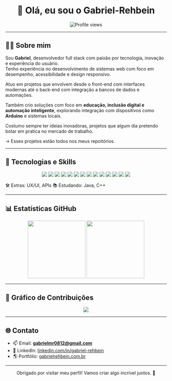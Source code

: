 <h1 align="center">👋 Olá, eu sou o Gabriel-Rehbein</h1>

<p align="center">
  <img src="https://komarev.com/ghpvc/?username=Gabriel-Rehbein&color=blue" alt="Profile views" />
</p>



---

## 🧑‍💻 Sobre mim

Sou **Gabriel**, desenvolvedor full stack com paixão por tecnologia, inovação e experiência do usuário.  
Tenho experiência no desenvolvimento de sistemas web com foco em desempenho, acessibilidade e design responsivo.

Atuo em projetos que envolvem desde o front-end com interfaces modernas até o back-end com integração a bancos de dados e automações.

Também crio soluções com foco em **educação, inclusão digital e automação inteligente**, explorando integração com dispositivos como **Arduino** e sistemas locais.

Costumo sempre ter ideias inovadoras, projetos que algum dia pretendo botar em pratica no mercado de trabalho. 

-> Esses projetos estão todos nos meus repoitórios.

---

## 🚀 Tecnologias e Skills

<p align="center">
  <a href="https://developer.mozilla.org/en-US/docs/Web/HTML" target="_blank"><img src="https://skillicons.dev/icons?i=html" /></a>
  <a href="https://developer.mozilla.org/en-US/docs/Web/CSS" target="_blank"><img src="https://skillicons.dev/icons?i=css" /></a>
  <a href="https://www.php.net/docs.php" target="_blank"><img src="https://skillicons.dev/icons?i=php" /></a>
  <a href="https://docs.python.org/3/" target="_blank"><img src="https://skillicons.dev/icons?i=python" /></a>
  <a href="https://developer.mozilla.org/en-US/docs/Web/JavaScript" target="_blank"><img src="https://skillicons.dev/icons?i=javascript" /></a>
  <a href="https://dev.mysql.com/doc/" target="_blank"><img src="https://skillicons.dev/icons?i=mysql" /></a>
  <a href="https://git-scm.com/doc" target="_blank"><img src="https://skillicons.dev/icons?i=git" /></a>
  <a href="https://docs.github.com/" target="_blank"><img src="https://skillicons.dev/icons?i=github" /></a>
  <a href="https://www.arduino.cc/reference/en/" target="_blank"><img src="https://skillicons.dev/icons?i=arduino" /></a>
  <a href="https://code.visualstudio.com/docs" target="_blank"><img src="https://skillicons.dev/icons?i=vscode" /></a>
  <a href="https://docs.replit.com/" target="_blank"><img src="https://skillicons.dev/icons?i=replit" /></a>
  <a href="https://www.sublimetext.com/docs/" target="_blank"><img src="https://skillicons.dev/icons?i=sublime" /></a>
  <a href="https://learn.microsoft.com/en-us/windows/" target="_blank"><img src="https://skillicons.dev/icons?i=windows" /></a>
  <a href="https://docs.aws.amazon.com/" target="_blank"><img src="https://skillicons.dev/icons?i=aws" /></a>
</p>



🛠️ Extras: UX/UI, APIs
📚 Estudando: Java, C++

---

## 📊 Estatísticas GitHub

<p align="center">
  <img height="180em" src="https://github-readme-stats.vercel.app/api/top-langs/?username=Gabriel-Rehbein&layout=compact&theme=tokyonight"/>
  <img height="180em" src="https://github-readme-stats.vercel.app/api?username=Gabriel-Rehbein&show_icons=true&theme=tokyonight" />
</p>

---

## 🧠 Gráfico de Contribuições

<p align="center">
  <img src="https://github-readme-activity-graph.vercel.app/graph?username=Gabriel-Rehbein&theme=tokyonight&hide_border=true" />
</p>

---



## 🌐 Contato

- 📫 Email: **gabrielmr0812@gmail.com**  
- 💼 LinkedIn: [linkedin.com/in/gabriel-rehbein](https://www.linkedin.com/in/gabriel-rehbein)  
- 🌎 Portfólio: [gabrielrehbein.com.br](https://gabrielrehbein.com.br/)

---

<p align="center">
  Obrigado por visitar meu perfil! Vamos criar algo incrível juntos. 🚀
</p>
